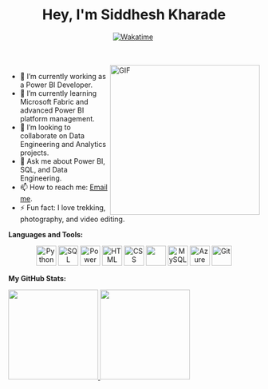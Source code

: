 <h1 align="center"><strong>Hey, I'm Siddhesh Kharade</strong></h1>

<p align="center">
<a href="https://wakatime.com/badge/github/SidK29/SidK29"><img src="https://wakatime.com/badge/github/SidK29/SidK29.svg?style=for-the-badge" alt="Wakatime" /></a>&nbsp;
</p>

<br/>
<br/>

<img align="right" alt="GIF" src="https://cdn.dribbble.com/users/99875/screenshots/6577029/2019-06-03_paddle-ball.gif" width="300px" />

- 🔭 I’m currently working as a Power BI Developer.
- 🌱 I’m currently learning Microsoft Fabric and advanced Power BI platform management.
- 👯 I’m looking to collaborate on Data Engineering and Analytics projects.
- 💬 Ask me about Power BI, SQL, and Data Engineering.
- 📫 How to reach me: [Email me](mailto:siddhesh.kharade@gmail.com).
- ⚡ Fun fact: I love trekking, photography, and video editing.

**Languages and Tools:**

<p align="center">
<img src="https://img.icons8.com/color/48/000000/python.png" alt="Python" width="40" height="40"/>
<img src="https://img.icons8.com/color/48/000000/sql.png" alt="SQL" width="40" height="40"/>
<img src="https://img.icons8.com/color/48/000000/power-bi.png" alt="Power BI" width="40" height="40"/>
<img src="https://img.icons8.com/color/48/000000/html-5--v1.png" alt="HTML" width="40" height="40"/>
<img src="https://img.icons8.com/color/48/000000/css3.png" alt="CSS" width="40" height="40"/>
<img src="https://img.icons8.com/color/48/000000/javascript.png" width="40" height="40"/>
<img src="https://img.icons8.com/color/48/000000/mysql.png" alt="MySQL" width="40" height="40"/>
<img src="https://img.icons8.com/color/48/000000/microsoft-azure.png" alt="Azure" width="40" height="40"/>
<img src="https://img.icons8.com/color/48/000000/git.png" alt="Git" width="40" height="40"/>
</p>

**My GitHub Stats:**

<p align="left">
<a href="https://github.com/SidK29">
  <img height="180em" src="https://github-readme-stats-eight-theta.vercel.app/api?username=SidK29&show_icons=true&theme=algolia&include_all_commits=true&count_private=true"/>
  <img height="180em" src="https://github-readme-stats-eight-theta.vercel.app/api/top-langs/?username=SidK29&layout=compact&langs_count=8&theme=algolia"/>
</a>
</p>
